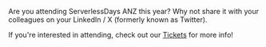 Are you attending ServerlessDays ANZ this year? Why not share it with your colleagues on your LinkedIn / X (formerly known as Twitter).

If you're interested in attending, check out our [Tickets](/tickets) for more info!
